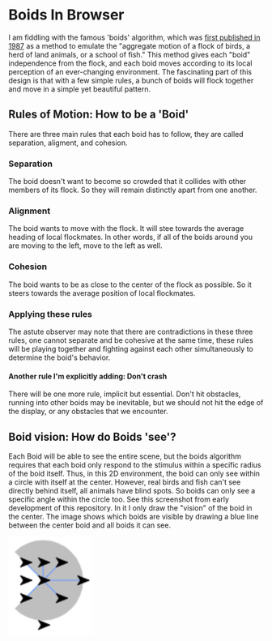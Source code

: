 # Boids In Browser

I am fiddling with the famous 'boids' algorithm, which was [first published in 1987](https://www.red3d.com/cwr/papers/1987/boids.html) as a method to emulate the "aggregate motion of a flock of birds, a herd of land animals, or a school of fish." This method gives each "boid" independence from the flock, and each boid moves according to its local perception of an ever-changing environment. The fascinating part of this design is that with a few simple rules, a bunch of boids will flock together and move in a simple yet beautiful pattern.

## Rules of Motion: How to be a 'Boid'
There are three main rules that each boid has to follow, they are called separation, aligment, and cohesion.
### Separation
The boid doesn't want to become so crowded that it collides with other members of its flock. So they will remain distinctly apart from one another.
### Alignment
The boid wants to move with the flock. It will stee towards the average heading of local flockmates. In other words, if all of the boids around you are moving to the left, move to the left as well.
### Cohesion
The boid wants to be as close to the center of the flock as possible. So it steers towards the average position of local flockmates.
### Applying these rules
The astute observer may note that there are contradictions in these three rules, one cannot separate and be cohesive at the same time, these rules will be playing together and fighting against each other simultaneously to determine the boid's behavior.
#### Another rule I'm explicitly adding: Don't crash
There will be one more rule, implicit but essential. Don't hit obstacles, running into other boids may be inevitable, but we should not hit the edge of the display, or any obstacles that we encounter. 
## Boid vision: How do Boids 'see'?
Each Boid will be able to see the entire scene, but the boids algorithm requires that each boid only respond to the stimulus within a specific radius of the boid itself. Thus, in this 2D environment, the boid can only see within a circle with itself at the center. However, real birds and fish can't see directly behind itself, all animals have blind spots. So boids can only see a specific angle within the circle too. See this screenshot from early development of this repository. In it I only draw the "vision" of the boid in the center. The image shows which boids are visible by drawing a blue line between the center boid and all boids it can see. 

![](images/boidsVision.png?raw=true)
